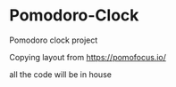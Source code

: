 # Pomodoro-Clock

Pomodoro clock project 


Copying layout from 
https://pomofocus.io/

all the code will be in house 
